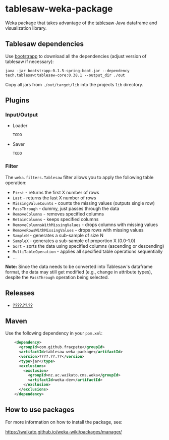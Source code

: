 # tablesaw-weka-package
Weka package that takes advantage of the [tablesaw](https://jtablesaw.github.io/tablesaw/) 
Java dataframe and visualization library.


## Tablesaw dependencies

Use [bootstrapp](https://github.com/fracpete/bootstrapp) to download all
the dependencies (adjust version of tablesaw if necessary):

```commandline
java -jar bootstrapp-0.1.5-spring-boot.jar --dependency tech.tablesaw:tablesaw-core:0.38.1 --output_dir ./out
```

Copy all jars from `./out/target/lib` into the projects `lib` directory.


## Plugins

### Input/Output

* Loader

  ```
  TODO
  ``` 
  
* Saver

  ```
  TODO
  ```
  
### Filter

The `weka.filters.Tablesaw` filter allows you to apply the following table
operation:

  * `First` - returns the first X number of rows
  * `Last` - returns the last X number of rows
  * `MissingValueCounts` - counts the missing values (outputs single row)
  * `PassThrough` - dummy, just passes through the data
  * `RemoveColumns` - removes specified columns
  * `RetainColumns` - keeps specified columns
  * `RemoveColumnsWithMissingValues` - drops columns with missing values
  * `RemoveRowsWithMissingValues` - drops rows with missing values
  * `SampleN` - generates a sub-sample of size N
  * `SampleX` - generates a sub-sample of proportion X (0.0-1.0)
  * `Sort` - sorts the data using specified columns (ascending or descending)
  * `MultiTableOperation` - applies all specified table operations sequentially
  * ...

**Note:** Since the data needs to be converted into Tablesaw's dataframe format,
the data may still get modified (e.g., change in attribute types), despite the 
`PassThrough` operation being selected.


## Releases

* [????.??.??](https://github.com/fracpete/matlab-weka-package/releases/download/v????.??.??/tablesaw-????.??.??.zip)


## Maven

Use the following dependency in your `pom.xml`:

```xml
    <dependency>
      <groupId>com.github.fracpete</groupId>
      <artifactId>tablesaw-weka-package</artifactId>
      <version>????.??.??</version>
      <type>jar</type>
      <exclusions>
        <exclusion>
          <groupId>nz.ac.waikato.cms.weka</groupId>
          <artifactId>weka-dev</artifactId>
        </exclusion>
      </exclusions>
    </dependency>
```


## How to use packages

For more information on how to install the package, see:

https://waikato.github.io/weka-wiki/packages/manager/
